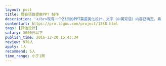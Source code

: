 ```yaml
---                
layout: post       
title: 展会项目提案PPT 制作           
description: '</br>现有一个23页的PPT需要美化设计，文字（中英双语）内容已确定，素材齐全，用于向甲方提案。需要在2天内完成。</br>'     
contenturl: https://pro.lagou.com/project/1388.html      
tags: [其他设计]            
salary: 3000元以下          
publish_time: 2016-12-20 15:43:34         
review: 976人                   
apply: 1人                   
recommend: 5人                   
time_range: 小于1周              
---                 
```


